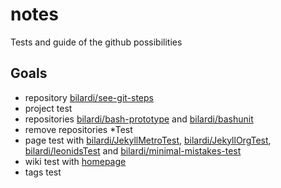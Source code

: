 # notes
Tests and guide of the github possibilities

## Goals
- repository [bilardi/see-git-steps](https://github.com/bilardi/see-git-steps)
- project test
- repositories [bilardi/bash-prototype](https://github.com/bilardi/bash-prototype) and [bilardi/bashunit](https://github.com/bilardi/bashunit)
- remove repositories \*Test
- page test with [bilardi/JekyllMetroTest](https://github.com/bilardi/JekyllMetroTest), [bilardi/JekyllOrgTest](https://github.com/bilardi/JekyllOrgTest), [bilardi/leonidsTest](https://github.com/bilardi/leonidsTest) and [bilardi/minimal-mistakes-test](https://github.com/bilardi/minimal-mistakes-test)
- wiki test with [homepage](https://github.com/bilardi/notes/wiki)
- tags test
